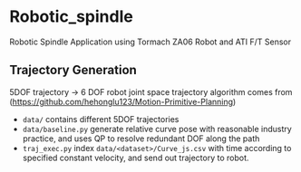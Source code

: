 # Robotic_spindle

Robotic Spindle Application using Tormach ZA06 Robot and ATI F/T Sensor


## Trajectory Generation
5DOF trajectory -> 6 DOF robot joint space trajectory algorithm comes from (https://github.com/hehonglu123/Motion-Primitive-Planning)
 
* `data/` contains different 5DOF trajectories
* `data/baseline.py` generate relative curve pose with reasonable industry practice, and uses QP to resolve redundant DOF along the path
* `traj_exec.py` index `data/<dataset>/Curve_js.csv` with time according to specified constant velocity, and send out trajectory to robot.

